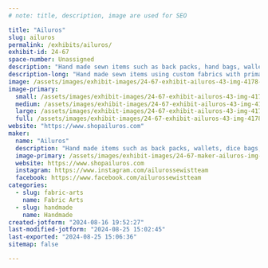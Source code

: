 ```yaml
---
# note: title, description, image are used for SEO

title: "Ailuros"
slug: ailuros
permalink: /exhibits/ailuros/
exhibit-id: 24-67
space-number: Unassigned
description: "Hand made sewn items such as back packs, hand bags, wallets, dice bags, hot accessories and more."
description-long: "Hand made sewn items using custom fabrics with primarily fandoms. Included items are back packs, hand bags, wallets, dice bags, hair accessories and so much more."
image: /assets/images/exhibit-images/24-67-exhibit-ailuros-43-img-4178-7184-large.jpeg
image-primary: 
  small: /assets/images/exhibit-images/24-67-exhibit-ailuros-43-img-4178-7184-small.jpeg
  medium: /assets/images/exhibit-images/24-67-exhibit-ailuros-43-img-4178-7184-medium.jpeg
  large: /assets/images/exhibit-images/24-67-exhibit-ailuros-43-img-4178-7184-large.jpeg
  full: /assets/images/exhibit-images/24-67-exhibit-ailuros-43-img-4178-7184-full.jpeg
website: "https://www.shopailuros.com"
maker: 
  name: "Ailuros"
  description: "Hand made items such as back packs, wallets, dice bags, handbags, hair accessories of fabric/sewn. "
  image-primary: /assets/images/exhibit-images/24-67-maker-ailuros-img-4178-medium.jpeg
  website: https://www.shopailuros.com
  instagram: https://www.instagram.com/ailurossewistteam
  facebook: https://www.facebook.com/ailurossewistteam
categories: 
  - slug: fabric-arts
    name: Fabric Arts
  - slug: handmade
    name: Handmade
created-jotform: "2024-08-16 19:52:27"
last-modified-jotform: "2024-08-25 15:02:45"
last-exported: "2024-08-25 15:06:36"
sitemap: false

---
```

